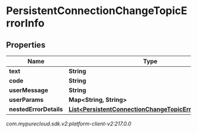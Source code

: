 # PersistentConnectionChangeTopicErrorInfo


## Properties

| Name | Type | Description | Notes |
| ------------ | ------------- | ------------- | ------------- |
| **text** | **String** |  |  [optional] |
| **code** | **String** |  |  [optional] |
| **userMessage** | **String** |  |  [optional] |
| **userParams** | **Map&lt;String, String&gt;** |  |  [optional] |
| **nestedErrorDetails** | [**List&lt;PersistentConnectionChangeTopicErrorInfoDetails&gt;**](PersistentConnectionChangeTopicErrorInfoDetails) |  |  [optional] |




_com.mypurecloud.sdk.v2:platform-client-v2:217.0.0_
